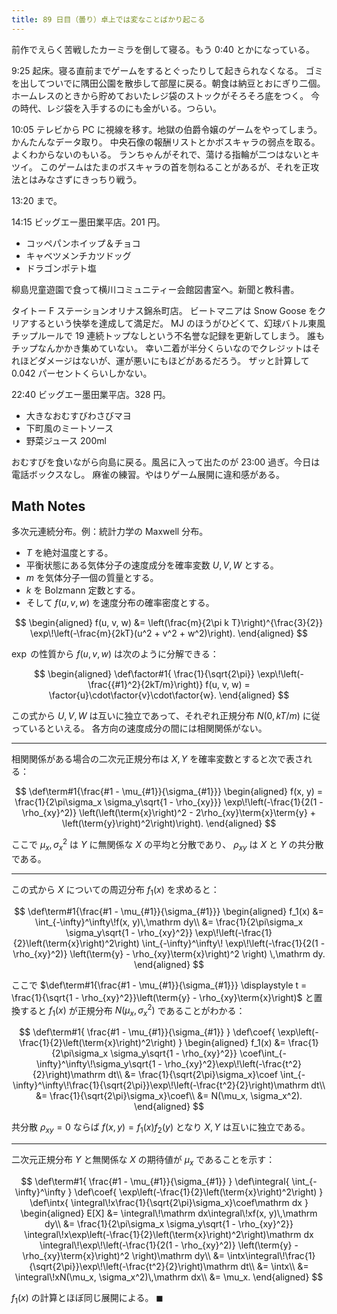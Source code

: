 ```yaml
---
title: 89 日目（曇り）卓上では変なことばかり起こる
---
```


前作でえらく苦戦したカーミラを倒して寝る。もう 0:40 とかになっている。

9:25 起床。寝る直前までゲームをするとぐったりして起きられなくなる。
ゴミを出してついでに隅田公園を散歩して部屋に戻る。朝食は納豆とおにぎり二個。
ホームレスのときから貯めておいたレジ袋のストックがそろそろ底をつく。
今の時代、レジ袋を入手するのにも金がいる。つらい。

10:05 テレビから PC に視線を移す。地獄の伯爵令嬢のゲームをやってしまう。かんたんなデータ取り。
中央石像の報酬リストとかボスキャラの弱点を取る。よくわからないのもいる。
ランちゃんがそれで、蕩ける指輪が二つはないとキツイ。
このゲームはたまのボスキャラの首を刎ねることがあるが、それを正攻法とはみなさずにきっちり戦う。

13:20 まで。

14:15 ビッグエー墨田業平店。201 円。

* コッペパンホイップ＆チョコ
* キャベツメンチカツドッグ
* ドラゴンポテト塩

柳島児童遊園で食って横川コミュニティー会館図書室へ。新聞と教科書。

タイトー F ステーションオリナス錦糸町店。
ビートマニアは Snow Goose をクリアするという快挙を達成して満足だ。
MJ のほうがひどくて、幻球バトル東風チップルールで 19 連続トップなしという不名誉な記録を更新してしまう。
誰もチップなんかかき集めていない。
幸い二着が半分くらいなのでクレジットはそれほどダメージはないが、運が悪いにもほどがあるだろう。
ザッと計算して 0.042 パーセントくらいしかない。

22:40 ビッグエー墨田業平店。328 円。

* 大きなおむすびわさびマヨ
* 下町風のミートソース
* 野菜ジュース 200ml

おむすびを食いながら向島に戻る。風呂に入って出たのが 23:00 過ぎ。今日は電話ボックスなし。
麻雀の練習。やはりゲーム展開に違和感がある。

## Math Notes

多次元連続分布。例：統計力学の Maxwell 分布。

* $T$ を絶対温度とする。
* 平衡状態にある気体分子の速度成分を確率変数 $U, V, W$ とする。
* $m$ を気体分子一個の質量とする。
* $k$ を Bolzmann 定数とする。
* そして $f(u, v, w)$ を速度分布の確率密度とする。

$$
\begin{aligned}
f(u, v, w) &= \left(\frac{m}{2\pi k T}\right)^{\frac{3}{2}}
\exp\!\left(-\frac{m}{2kT}(u^2 + v^2 + w^2)\right).
\end{aligned}
$$

$\exp$ の性質から $f(u, v, w)$ は次のように分解できる：

$$
\begin{aligned}
\def\factor#1{ \frac{1}{\sqrt{2\pi}} \exp\!\left(-\frac{{#1}^2}{2kT/m}\right)}
f(u, v, w) = \factor{u}\cdot\factor{v}\cdot\factor{w}.
\end{aligned}
$$

この式から $U, V, W$ は互いに独立であって、それぞれ正規分布
$N(0, kT/m)$ に従っているといえる。
各方向の速度成分の間には相関関係がない。

----

相関関係がある場合の二次元正規分布は $X, Y$ を確率変数とすると次で表される：

$$
\def\term#1{\frac{#1 - \mu_{#1}}{\sigma_{#1}}}
\begin{aligned}
f(x, y) = \frac{1}{2\pi\sigma_x \sigma_y\sqrt{1 - \rho_{xy}}}
\exp\!\left(-\frac{1}{2(1 - \rho_{xy}^2)}
\left(\left(\term{x}\right)^2 - 2\rho_{xy}\term{x}\term{y} + \left(\term{y}\right)^2\right)\right).
\end{aligned}
$$

ここで $\mu_x, \sigma_x^2$ は $Y$ に無関係な $X$ の平均と分散であり、
$\rho_{xy}$ は $X$ と $Y$ の共分散である。

----

この式から $X$ についての周辺分布 $f_1(x)$ を求めると：

$$
\def\term#1{\frac{#1 - \mu_{#1}}{\sigma_{#1}}}
\begin{aligned}
f_1(x) &= \int_{-\infty}^\infty\!f(x, y)\,\mathrm dy\\
&= \frac{1}{2\pi\sigma_x \sigma_y\sqrt{1 - \rho_{xy}^2}}
\exp\!\left(-\frac{1}{2}\left(\term{x}\right)^2\right)
\int_{-\infty}^\infty\!
\exp\!\left(-\frac{1}{2(1 - \rho_{xy}^2)}
\left(\term{y} - \rho_{xy}\term{x}\right)^2
\right)
\,\mathrm dy.
\end{aligned}
$$

ここで $\def\term#1{\frac{#1 - \mu_{#1}}{\sigma_{#1}}} \displaystyle t = \frac{1}{\sqrt{1 - \rho_{xy}^2}}\left(\term{y} - \rho_{xy}\term{x}\right)$
と置換すると $f_1(x)$ が正規分布 $N(\mu_x, \sigma_x^2)$ であることがわかる：

$$
\def\term#1{ \frac{#1 - \mu_{#1}}{\sigma_{#1}} }
\def\coef{ \exp\left(-\frac{1}{2}\left(\term{x}\right)^2\right) }
\begin{aligned}
f_1(x) &= \frac{1}{2\pi\sigma_x \sigma_y\sqrt{1 - \rho_{xy}^2}}
\coef\int_{-\infty}^\infty\!\sigma_y\sqrt{1 - \rho_{xy}^2}\exp\!\left(-\frac{t^2}{2}\right)\mathrm dt\\
&= \frac{1}{\sqrt{2\pi}\sigma_x}\coef
\int_{-\infty}^\infty\!\frac{1}{\sqrt{2\pi}}\exp\!\left(-\frac{t^2}{2}\right)\mathrm dt\\
&= \frac{1}{\sqrt{2\pi}\sigma_x}\coef\\
&= N(\mu_x, \sigma_x^2).
\end{aligned}
$$

共分散 $\rho_{xy} = 0$ ならば $f(x, y) = f_1(x)f_2(y)$ となり
$X, Y$ は互いに独立である。

----

二次元正規分布 $Y$ と無関係な $X$ の期待値が $\mu_x$ であることを示す：

$$
\def\term#1{ \frac{#1 - \mu_{#1}}{\sigma_{#1}} }
\def\integral{ \int_{-\infty}^\infty }
\def\coef{ \exp\left(-\frac{1}{2}\left(\term{x}\right)^2\right) }
\def\intx{ \integral\!x\frac{1}{\sqrt{2\pi}\sigma_x}\coef\mathrm dx }
\begin{aligned}
E[X] &= \integral\!\mathrm dx\integral\!xf(x, y)\,\mathrm dy\\
&= \frac{1}{2\pi\sigma_x \sigma_y\sqrt{1 - \rho_{xy}^2}}
\integral\!x\exp\left(-\frac{1}{2}\left(\term{x}\right)^2\right)\mathrm dx
\integral\!\exp\!\left(-\frac{1}{2(1 - \rho_{xy}^2)}
\left(\term{y} - \rho_{xy}\term{x}\right)^2
\right)\mathrm dy\\
&= \intx\integral\!\frac{1}{\sqrt{2\pi}}\exp\!\left(-\frac{t^2}{2}\right)\mathrm dt\\
&= \intx\\
&= \integral\!xN(\mu_x, \sigma_x^2)\,\mathrm dx\\
&= \mu_x.
\end{aligned}
$$

$f_1(x)$ の計算とほぼ同じ展開による。
$\blacksquare$
